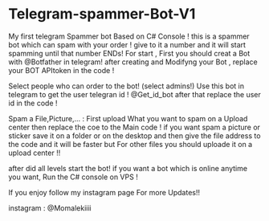 # Telegram-spammer-Bot-V1
My first telegram Spammer bot Based on C# Console !
this is a spammer bot which can spam with your order ! give to it a number and it will start spamming until that number ENDs!
For start , First you should creat a Bot with @Botfather in telegram! 
after creating and Modifyng your Bot , replace your BOT APItoken in the code ! 

Select people who can order to the bot! (select admins!)
Use this bot in telegram to get the user telegran id ! 
@Get_id_bot
after that replace the user id in the code ! 

Spam a File,Picture,... :
First upload What you want to spam on a Upload center then replace the coe to the Main code ! 
if you want spam a picture or sticker save it on a folder or on the desktop and then give the file address to the code and it will be faster but For other files you should uploade it on a upload center !! 

after did all levels start the bot!
if you want a bot which is online anytime you want, Run the C# console on VPS ! 

If you enjoy follow my instagram page For more Updates!!

instagram : @Momalekiiii
